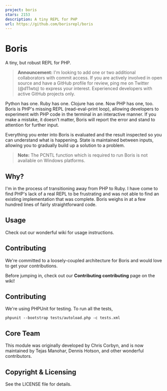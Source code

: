 ```yaml
---
project: boris
stars: 2153
description: A tiny REPL for PHP
url: https://github.com/borisrepl/boris
---
```


Boris
=====

A tiny, but robust REPL for PHP.

> **Announcement:** I'm looking to add one or two additional collaborators with commit access. If you are actively involved in open source and have a GitHub profile for review, ping me on Twitter (@d11wtq) to express your interest. Experienced developers with active GitHub projects only.

Python has one. Ruby has one. Clojure has one. Now PHP has one, too. Boris is PHP's missing REPL (read-eval-print loop), allowing developers to experiment with PHP code in the terminal in an interactive manner. If you make a mistake, it doesn't matter, Boris will report the error and stand to attention for further input.

Everything you enter into Boris is evaluated and the result inspected so you can understand what is happening. State is maintained between inputs, allowing you to gradually build up a solution to a problem.

> **Note:** The PCNTL function which is required to run Boris is not available on Windows platforms.

Why?
----

I'm in the process of transitioning away from PHP to Ruby. I have come to find PHP's lack of a real REPL to be frustrating and was not able to find an existing implementation that was complete. Boris weighs in at a few hundred lines of fairly straightforward code.

Usage
-----

Check out our wonderful wiki for usage instructions.

Contributing
------------

We're committed to a loosely-coupled architecture for Boris and would love to get your contributions.

Before jumping in, check out our **Contributing contributing** page on the wiki!

Contributing
------------

We're using PHPUnit for testing. To run all the tests,

```
phpunit --bootstrap tests/autoload.php -c tests.xml
```

Core Team
---------

This module was originally developed by Chris Corbyn, and is now maintained by Tejas Manohar, Dennis Hotson, and other wonderful contributors.

Copyright & Licensing
---------------------

See the LICENSE file for details.
